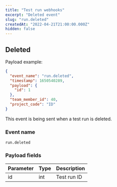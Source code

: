 ```yaml
---
title: "Test run webhooks"
excerpt: "Deleted event"
slug: "run.deleted"
createdAt: "2022-04-21T21:00:00.000Z"
hidden: false
---
```


## Deleted

Payload example:

```json
{
  "event_name": "run.deleted",
  "timestamp": 1650540289,
  "payload": {
    "id": 1
  },
  "team_member_id": 40,
  "project_code": "ID"
}
```

This event is being sent when a test run is deleted.

### Event name

`run.deleted`

### Payload fields

| Parameter | Type | Description |
|-----------|------|-------------|
| id        | int  | Test run ID |
